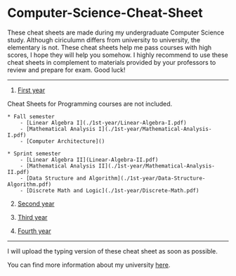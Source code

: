# Computer-Science-Cheat-Sheet

These cheat sheets are made during my undergraduate Computer Science study. Although ciriculumn differs from university to university, the elementary is not. These cheat sheets help me pass courses with high scores, I hope they will help you somehow. I highly recommend to use these cheat sheets in complement to materials provided by your professors to review and prepare for exam. Good luck!

----

1. [First year](./1st-year)

Cheat Sheets for Programming courses are not included.

    * Fall semester
        - [Linear Algebra I](./1st-year/Linear-Algebra-I.pdf)
        - [Mathematical Analysis I](./1st-year/Mathematical-Analysis-I.pdf)
        - [Computer Architecture]()
        
    * Sprint semester
        - [Linear Algebra II](Linear-Algebra-II.pdf)
        - [Mathematical Analysis II](./1st-year/Mathematical-Analysis-II.pdf)
        - [Data Structure and Algorithm](./1st-year/Data-Structure-Algorithm.pdf)
        - [Discrete Math and Logic](./1st-year/Discrete-Math.pdf)
        
 2. [Second year]()
 
 3. [Third year]()
 
 4. [Fourth year]()
 
 ----
 
 I will upload the typing version of these cheat sheet as soon as possible.
 
 You can find more information about my university [here](https://university.innopolis.ru/en/).
